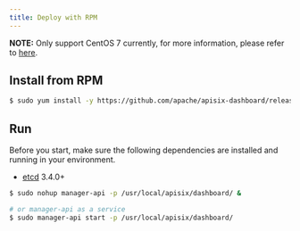 ```yaml
---
title: Deploy with RPM
---
```


<!--
#
# Licensed to the Apache Software Foundation (ASF) under one or more
# contributor license agreements.  See the NOTICE file distributed with
# this work for additional information regarding copyright ownership.
# The ASF licenses this file to You under the Apache License, Version 2.0
# (the "License"); you may not use this file except in compliance with
# the License.  You may obtain a copy of the License at
#
#     http://www.apache.org/licenses/LICENSE-2.0
#
# Unless required by applicable law or agreed to in writing, software
# distributed under the License is distributed on an "AS IS" BASIS,
# WITHOUT WARRANTIES OR CONDITIONS OF ANY KIND, either express or implied.
# See the License for the specific language governing permissions and
# limitations under the License.
#
-->

**NOTE:** Only support CentOS 7 currently, for more information, please refer to [here](./deploy.md).

## Install from RPM

```sh
$ sudo yum install -y https://github.com/apache/apisix-dashboard/releases/download/v2.6/apisix-dashboard-2.6-0.x86_64.rpm
```

## Run

Before you start, make sure the following dependencies are installed and running in your environment.

- [etcd](https://etcd.io/docs/v3.4.0/dl-build/) 3.4.0+

```sh
$ sudo nohup manager-api -p /usr/local/apisix/dashboard/ &

# or manager-api as a service
$ sudo manager-api start -p /usr/local/apisix/dashboard/
```

